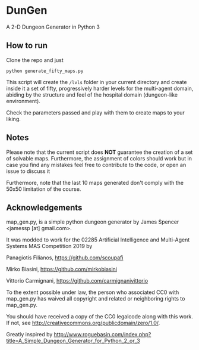 # DunGen
A 2-D Dungeon Generator in Python 3

## How to run
Clone the repo and just
```
python generate_fifty_maps.py
```

This script will create the `/lvls` folder in your current directory and create inside it a set of fifty, progressively harder levels for the multi-agent domain, abiding by the structure and feel of the hospital domain (dungeon-like environment). 

Check the parameters passed and play with them to create maps to your liking.

## Notes
Please note that the current script does __NOT__ guarantee the creation of a set of solvable maps. Furthermore, the assignment of colors should work but in case you find any mistakes feel free to contribute to the code, or open an issue to discuss it

Furthermore, note that the last 10 maps generated don't comply with the 50x50 limitation of the course.

## Acknowledgements
map_gen.py, is a simple python dungeon generator by
James Spencer <jamessp [at] gmail.com>.

It was modded to work for the 02285 Artificial Intelligence and Multi-Agent Systems MAS Competition 2019 by

Panagiotis Filianos, https://github.com/scoupafi

Mirko Biasini, https://github.com/mirkobiasini

Vittorio Carmignani, https://github.com/carmignanivittorio

To the extent possible under law, the person who associated CC0 with
map_gen.py has waived all copyright and related or neighboring rights
to map_gen.py.

You should have received a copy of the CC0 legalcode along with this
work. If not, see <http://creativecommons.org/publicdomain/zero/1.0/>.

Greatly inspired by http://www.roguebasin.com/index.php?title=A_Simple_Dungeon_Generator_for_Python_2_or_3
